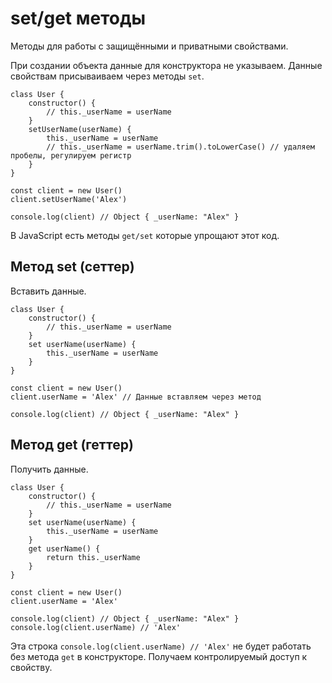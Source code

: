 # set/get методы
Методы для работы с защищёнными и приватными свойствами.

При создании объекта данные для конструктора не указываем. Данные свойствам присываиваем через методы `set`.

    class User {
        constructor() {
            // this._userName = userName
        }
        setUserName(userName) {
            this._userName = userName
            // this._userName = userName.trim().toLowerCase() // удаляем пробелы, регулируем регистр
        }
    }

    const client = new User()
    client.setUserName('Alex')

    console.log(client) // Object { _userName: "Alex" }

В JavaScript есть методы `get/set` которые упрощают этот код.

## Метод set (сеттер)
Вставить данные.

    class User {
        constructor() {
            // this._userName = userName
        }
        set userName(userName) {
            this._userName = userName
        }
    }

    const client = new User()
    client.userName = 'Alex' // Данные вставляем через метод

    console.log(client) // Object { _userName: "Alex" }

## Метод get (геттер)
Получить данные.

    class User {
        constructor() {
            // this._userName = userName
        }
        set userName(userName) {
            this._userName = userName
        }
        get userName() {
            return this._userName
        }
    }

    const client = new User()
    client.userName = 'Alex'

    console.log(client) // Object { _userName: "Alex" }
    console.log(client.userName) // 'Alex'

Эта строка `console.log(client.userName) // 'Alex'` не будет работать без метода `get` в конструкторе. Получаем контролируемый доступ к свойству.
